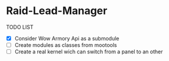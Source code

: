 Raid-Lead-Manager
=================

TODO LIST

- [X] Consider Wow Armory Api as a submodule
- [ ] Create modules as classes from mootools
- [ ] Create a real kernel wich can switch from a panel to an other